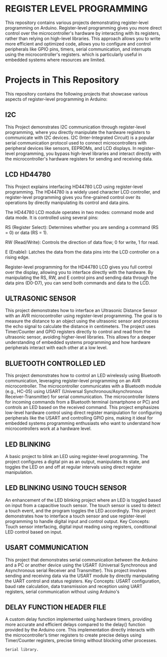 # REGISTER LEVEL PROGRAMMING

This repository contains various projects demonstrating register-level programming on Arduino. Register-level programming gives you more direct control over the microcontroller's hardware by interacting with its registers, rather than relying on high-level libraries. This approach allows you to write more efficient and optimized code, allows you to configure and control peripherals like GPIO pins, timers, serial communication, and interrupts using the microcontroller's registers. which is particularly useful in embedded systems where resources are limited.

# Projects in This Repository
This repository contains the following projects that showcase various aspects of register-level programming in Arduino:

   
   ## I2C

   This Project demonstrates I2C communication through register-level programming, where you directly manipulate the hardware registers to communicate with I2C 
   devices.
   I2C (Inter-Integrated Circuit) is a popular serial communication protocol used to connect microcontrollers with peripheral devices like sensors, EEPROMs, and 
   LCD displays. In register-level programming, you 
   bypass high-level libraries and interact directly with the microcontroller's hardware registers for sending and receiving data.

   
   
   ## LCD HD44780

   This Project explains interfacing HD44780 LCD using register-level programming. The HD44780 is a widely used character LCD controller, and register-level programming gives you fine-grained control over its 
   operations by directly manipulating its control and data pins.

   The HD44780 LCD module operates in two modes: command mode and data mode. It is controlled using several pins:

   RS (Register Select): Determines whether you are sending a command (RS = 0) or data (RS = 1).

   RW (Read/Write): Controls the direction of data flow; 0 for write, 1 for read.

   E (Enable): Latches the data from the data pins into the LCD controller on a rising edge.

   Register-level programming for the HD44780 LCD gives you full control over the display, allowing you to interface directly with the hardware. By manipulating 
   the RS, RW, and E control pins and sending data through the data pins (D0-D7), you can send both commands and data to the LCD.

   
   
   ## ULTRASONIC SENSOR

   This project demonstrates how to interface an Ultrasonic Distance Sensor with an AVR microcontroller using register-level programming. The goal is to measure the distance to an object using the 
   ultrasonic sensor and process the echo signal to calculate the distance in centimeters.
   The project uses Timer/Counter and GPIO registers directly to control and read from the ultrasonic sensor, avoiding higher-level libraries. This allows for a deeper understanding of embedded systems 
   programming and how hardware peripherals interact with each other at a low level.

   
   
   ## BLUETOOTH CONTROLLED LED

   This project demonstrates how to control an LED wirelessly using Bluetooth communication, leveraging register-level programming on an AVR microcontroller. The microcontroller communicates with a Bluetooth 
   module (e.g., HC-05) using USART (Universal Synchronous/Asynchronous Receiver-Transmitter) for serial communication. The microcontroller listens for incoming commands from a Bluetooth terminal (smartphone or 
   PC) and controls an LED based on the received command.
   This project emphasizes low-level hardware control using direct register manipulation for configuring peripherals like the USART and controlling GPIO pins, making it ideal for embedded systems programming 
   enthusiasts who want to understand how microcontrollers work at a hardware level.


   
   ## LED BLINKING

   A basic project to blink an LED using register-level programming. The project configures a digital pin as an output, manipulates its state, and toggles the LED on and off at regular intervals using direct 
   register manipulation.

   
   ## LED BLINKING USING TOUCH SENSOR

   An enhancement of the LED blinking project where an LED is toggled based on input from a capacitive touch sensor. The touch sensor is used to detect a touch event, and the program toggles the LED accordingly. 
   This project demonstrates how to interface a touch sensor and use register-level programming to handle digital input and control output.
   Key Concepts: Touch sensor interfacing, digital input reading using registers, conditional LED control based on input.


   
   ## USART COMMUNICATION

   This project that demonstrates serial communication between the Arduino and a PC or another device using the USART (Universal Synchronous and Asynchronous serial 
   Receiver and Transmitter). This project involves 
   sending and receiving data via the USART module by directly manipulating the UART control and status registers.
   Key Concepts: USART configuration, baud rate calculation, data transmission and reception using UART registers, serial communication without using Arduino's 
 
 

 ## DELAY FUNCTION HEADER FILE

   A custom delay function implemented using hardware timers, providing more accurate and efficient delays compared to the delay() function provided by the Arduino core. This implementation directly interacts 
   with 
   the microcontroller’s timer registers to create precise delays using Timer/Counter registers, precise timing without blocking other processes.


    Serial library.


